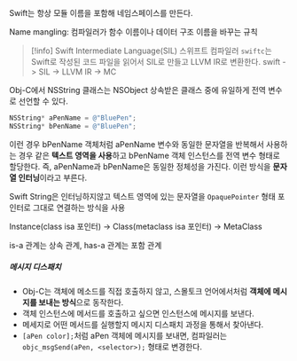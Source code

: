 Swift는 항상 모듈 이름을 포함해 네임스페이스를 만든다.

Name mangling: 컴파일러가 함수 이름이나 데이터 구조 이름을 바꾸는 규칙

> [!info] Swift Intermediate Language(SIL)
> 스위프트 컴파일러 `swiftc`는 Swift로 작성된 코드 파일을 읽어서 SIL로 만들고 LLVM IR로 변환한다.
> swift -> SIL -> LLVM IR -> MC

Obj-C에서 NSString 클래스는 NSObject 상속받은 클래스 중에 유일하게 전역 변수로 선언할 수 있다.

```objective-c
NSString* aPenName = @"BluePen";
NSString* bPenName = @"BluePen";
```

이런 경우 bPenName 객체처럼 aPenName 변수와 동일한 문자열을 반복해서 사용하는 경우 같은 **텍스트 영역을 사용**하고 bPenName 객체 인스턴스를 전역 변수 형태로 할당한다. 즉, aPenName과 bPenName은 동일한 정체성을 가진다. 이런 방식을 **문자열 인터닝**이라고 부른다.

Swift String은 인터닝하지않고 텍스트 영역에 있는 문자열을 `OpaquePointer` 형태 포인터로 그대로 연결하는 방식을 사용

Instance(class isa 포인터) -> Class(metaclass isa 포인터) -> MetaClass

is-a 관계는 상속 관계, has-a 관계는 포함 관계 

##### 메시지 디스패치
- Obj-C는 객체에 메소드를 직접 호출하지 않고, 스몰토크 언어에서처럼 **객체에 메시지를 보내는 방식**으로 동작한다.
- 객체 인스턴스에 메서드를 호출하고 싶으면 인스턴스에 메시지를 보낸다.
- 메세지로 어떤 메서드를 실행할지 메시지 디스패치 과정을 통해서 찾아낸다.
- `[aPen color];`처럼 aPen 객체에 메시지를 보내면, 컴파일러는 `objc_msgSend(aPen, <selector>);` 형태로 변경한다.
